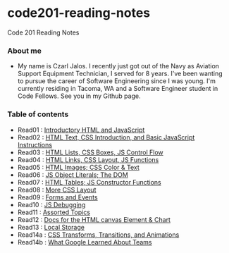 # code201-reading-notes #
Code 201 Reading Notes

### About me ###
* My name is Czarl Jalos. I recently just got out of the Navy as Aviation Support Equipment Technician, I served for 8 years. I've been wanting to pursue the career of Software Engineering since I was young. I'm currently residing in Tacoma, WA and a Software Engineer student in Code Fellows. See you in my Github page.

### Table of contents ###

* Read01  : [Introductory HTML and JavaScript](https://cfjalos.github.io/code201-reading-notes/class-01)
* Read02  : [HTML Text, CSS Introduction, and Basic JavaScript Instructions](https://cfjalos.github.io/code201-reading-notes/class-02)
* Read03  : [HTML Lists, CSS Boxes, JS Control Flow](https://cfjalos.github.io/code201-reading-notes/class-03)
* Read04  : [HTML Links, CSS Layout, JS Functions](https://cfjalos.github.io/code201-reading-notes/class-04)
* Read05  : [HTML Images; CSS Color & Text](https://cfjalos.github.io/code201-reading-notes/class-05)
* Read06  : [JS Object Literals; The DOM](https://cfjalos.github.io/code201-reading-notes/class-06)
* Read07  : [HTML Tables; JS Constructor Functions](https://cfjalos.github.io/code201-reading-notes/class-07)
* Read08  : [More CSS Layout](https://cfjalos.github.io/code201-reading-notes/class-08)
* Read09  : [Forms and Events](https://cfjalos.github.io/code201-reading-notes/class-09)
* Read10  : [JS Debugging](https://cfjalos.github.io/code201-reading-notes/class-10)
* Read11  : [Assorted Topics](https://cfjalos.github.io/code201-reading-notes/class-11)
* Read12  : [Docs for the HTML canvas Element & Chart](https://cfjalos.github.io/code201-reading-notes/class-12)
* Read13  : [Local Storage]()
* Read14a : [CSS Transforms, Transitions, and Animations]()
* Read14b : [What Google Learned About Teams]()
